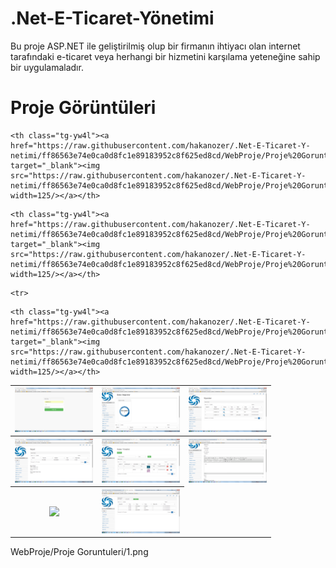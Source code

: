 # .Net-E-Ticaret-Yönetimi
Bu proje ASP.NET ile geliştirilmiş olup bir firmanın ihtiyacı olan internet tarafındaki e-ticaret veya herhangi bir hizmetini karşılama yeteneğine sahip bir uygulamaladır.

# Proje Görüntüleri

<table class="tg">
  <tr>
  
  <th class="tg-yw4l"><a href="https://raw.githubusercontent.com/hakanozer/.Net-E-Ticaret-Y-netimi/ff86563e74e0ca0d8fc1e89183952c8f625ed8cd/WebProje/Proje%20Goruntuleri/1.png" target="_blank"><img src="https://raw.githubusercontent.com/hakanozer/.Net-E-Ticaret-Y-netimi/ff86563e74e0ca0d8fc1e89183952c8f625ed8cd/WebProje/Proje%20Goruntuleri/1.png" width=125/></a></th>
  
    <th class="tg-yw4l"><a href="https://raw.githubusercontent.com/hakanozer/.Net-E-Ticaret-Y-netimi/ff86563e74e0ca0d8fc1e89183952c8f625ed8cd/WebProje/Proje%20Goruntuleri/2.png" target="_blank"><img src="https://raw.githubusercontent.com/hakanozer/.Net-E-Ticaret-Y-netimi/ff86563e74e0ca0d8fc1e89183952c8f625ed8cd/WebProje/Proje%20Goruntuleri/2.png" width=125/></a></th>
   
   <th class="tg-yw4l"><a href="https://raw.githubusercontent.com/hakanozer/.Net-E-Ticaret-Y-netimi/ff86563e74e0ca0d8fc1e89183952c8f625ed8cd/WebProje/Proje%20Goruntuleri/3.png" target="_blank"><img src="https://raw.githubusercontent.com/hakanozer/.Net-E-Ticaret-Y-netimi/ff86563e74e0ca0d8fc1e89183952c8f625ed8cd/WebProje/Proje%20Goruntuleri/3.png" width=125/></a></th>
   
   <th class="tg-yw4l"><a href="https://raw.githubusercontent.com/hakanozer/.Net-E-Ticaret-Y-netimi/ff86563e74e0ca0d8fc1e89183952c8f625ed8cd/WebProje/Proje%20Goruntuleri/4.png" target="_blank"><img src="https://raw.githubusercontent.com/hakanozer/.Net-E-Ticaret-Y-netimi/ff86563e74e0ca0d8fc1e89183952c8f625ed8cd/WebProje/Proje%20Goruntuleri/4.png" width=125/></a></th>
    
  </tr>
  
  <tr>
  
  <th class="tg-yw4l"><a href="https://raw.githubusercontent.com/hakanozer/.Net-E-Ticaret-Y-netimi/ff86563e74e0ca0d8fc1e89183952c8f625ed8cd/WebProje/Proje%20Goruntuleri/5.png" target="_blank"><img src="https://raw.githubusercontent.com/hakanozer/.Net-E-Ticaret-Y-netimi/ff86563e74e0ca0d8fc1e89183952c8f625ed8cd/WebProje/Proje%20Goruntuleri/5.png" width=125/></a></th>
  
    <th class="tg-yw4l"><a href="https://raw.githubusercontent.com/hakanozer/.Net-E-Ticaret-Y-netimi/ff86563e74e0ca0d8fc1e89183952c8f625ed8cd/WebProje/Proje%20Goruntuleri/6.png" target="_blank"><img src="https://raw.githubusercontent.com/hakanozer/.Net-E-Ticaret-Y-netimi/ff86563e74e0ca0d8fc1e89183952c8f625ed8cd/WebProje/Proje%20Goruntuleri/6.png" width=125/></a></th>
   
   <th class="tg-yw4l"><a href="https://raw.githubusercontent.com/hakanozer/.Net-E-Ticaret-Y-netimi/ff86563e74e0ca0d8fc1e89183952c8f625ed8cd/WebProje/Proje%20Goruntuleri/7.png" target="_blank"><img src="https://raw.githubusercontent.com/hakanozer/.Net-E-Ticaret-Y-netimi/ff86563e74e0ca0d8fc1e89183952c8f625ed8cd/WebProje/Proje%20Goruntuleri/7.png" width=125/></a></th>
   
   <th class="tg-yw4l"><a href="https://raw.githubusercontent.com/hakanozer/.Net-E-Ticaret-Y-netimi/ff86563e74e0ca0d8fc1e89183952c8f625ed8cd/WebProje/Proje%20Goruntuleri/8.png" target="_blank"><img src="https://raw.githubusercontent.com/hakanozer/.Net-E-Ticaret-Y-netimi/ff86563e74e0ca0d8fc1e89183952c8f625ed8cd/WebProje/Proje%20Goruntuleri/8.png" width=125/></a></th>
    
  </tr>
  
    <tr>
  
  <th class="tg-yw4l"><a href="https://raw.githubusercontent.com/hakanozer/.Net-E-Ticaret-Y-netimi/ff86563e74e0ca0d8fc1e89183952c8f625ed8cd/WebProje/Proje%20Goruntuleri/9.png" target="_blank"><img src="https://raw.githubusercontent.com/hakanozer/.Net-E-Ticaret-Y-netimi/ff86563e74e0ca0d8fc1e89183952c8f625ed8cd/WebProje/Proje%20Goruntuleri/.9png" width=125/></a></th>
  
    <th class="tg-yw4l"><a href="https://raw.githubusercontent.com/hakanozer/.Net-E-Ticaret-Y-netimi/ff86563e74e0ca0d8fc1e89183952c8f625ed8cd/WebProje/Proje%20Goruntuleri/10.png" target="_blank"><img src="https://raw.githubusercontent.com/hakanozer/.Net-E-Ticaret-Y-netimi/ff86563e74e0ca0d8fc1e89183952c8f625ed8cd/WebProje/Proje%20Goruntuleri/10.png" width=125/></a></th>
   
   <th class="tg-yw4l"><a href="https://raw.githubusercontent.com/hakanozer/.Net-E-Ticaret-Y-netimi/ff86563e74e0ca0d8fc1e89183952c8f625ed8cd/WebProje/Proje%20Goruntuleri/11.png" target="_blank"><img src="https://raw.githubusercontent.com/hakanozer/.Net-E-Ticaret-Y-netimi/ff86563e74e0ca0d8fc1e89183952c8f625ed8cd/WebProje/Proje%20Goruntuleri/11.png" width=125/></a></th>
   
  
    
  </tr>
  
  
</table>



WebProje/Proje Goruntuleri/1.png
